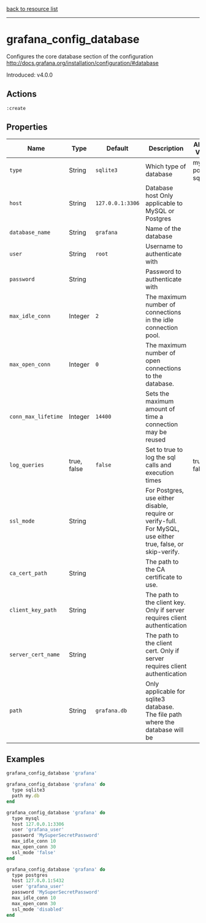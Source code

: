 [back to resource list](https://github.com/sous-chefs/grafana#resources)

---

# grafana_config_database

Configures the core database section of the configuration <http://docs.grafana.org/installation/configuration/#database>

Introduced: v4.0.0

## Actions

`:create`

## Properties

| Name                      | Type          |  Default                    | Description                                                               | Allowed Values
| ------------------------- | ------------- | --------------------------- | ------------------------------------------------------------------------- | --------------- |
| `type`                    |  String       | `sqlite3`                   | Which type of database                                                    | mysql postgres sqlite3
| `host`                    |  String       | `127.0.0.1:3306`            | Database host Only applicable to MySQL or Postgres                        |
| `database_name`           |  String       | `grafana`                   | Name of the database                                                      |
| `user`                    |  String       | `root`                      | Username to authenticate with                                             |
| `password`                |  String       |                             | Password to authenticate with                                             |
| `max_idle_conn`           |  Integer      | `2`                         | The maximum number of connections in the idle connection pool.            |
| `max_open_conn`           |  Integer      | `0`                         | The maximum number of open connections to the database.                   |
| `conn_max_lifetime`       |  Integer      | `14400`                     | Sets the maximum amount of time a connection may be reused                |
| `log_queries`             |  true, false  | `false`                     | Set to true to log the sql calls and execution times                      | true, false
| `ssl_mode`                |  String       |                             | For Postgres, use either disable, require or verify-full. For MySQL, use either true, false, or skip-verify.|
| `ca_cert_path`            |  String       |                             | The path to the CA certificate to use.                                    |
| `client_key_path`         |  String       |                             | The path to the client key. Only if server requires client authentication |
| `server_cert_name`        |  String       |                             | The path to the client cert. Only if server requires client authentication|
| `path`                    |  String       | `grafana.db`                | Only applicable for sqlite3 database. The file path where the database will be 

## Examples

```ruby
grafana_config_database 'grafana'
```

```ruby
grafana_config_database 'grafana' do
  type sqlite3
  path my.db
end
```

```ruby
grafana_config_database 'grafana' do
  type mysql
  host 127.0.0.1:3306
  user 'grafana_user'
  password 'MySuperSecretPassword'
  max_idle_conn 10
  max_open_conn 30
  ssl_mode 'false'
end
```

```ruby
grafana_config_database 'grafana' do
  type postgres
  host 127.0.0.1:5432
  user 'grafana_user'
  password 'MySuperSecretPassword'
  max_idle_conn 10
  max_open_conn 30
  ssl_mode 'disabled'
end
```
